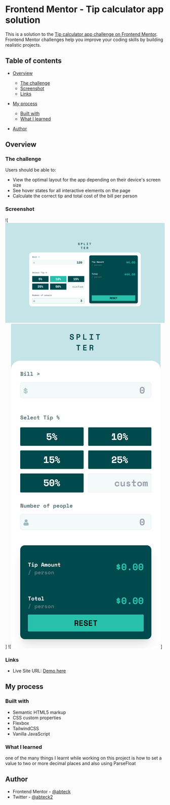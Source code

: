 # Frontend Mentor - Tip calculator app solution

This is a solution to the [Tip calculator app challenge on Frontend Mentor](https://www.frontendmentor.io/challenges/tip-calculator-app-ugJNGbJUX). Frontend Mentor challenges help you improve your coding skills by building realistic projects.

## Table of contents

- [Overview](#overview)
  - [The challenge](#the-challenge)
  - [Screenshot](#screenshot)
  - [Links](#links)
- [My process](#my-process)

  - [Built with](#built-with)
  - [What I learned](#what-i-learned)

- [Author](#author)

## Overview

### The challenge

Users should be able to:

- View the optimal layout for the app depending on their device's screen size
- See hover states for all interactive elements on the page
- Calculate the correct tip and total cost of the bill per person

### Screenshot

![<img src="./public/images/tip-calculator-desktop.png" alt="desktop design">]
![<img src="./public/images/tip-calculator-mobile.png" alt="mobile design">]

### Links

- Live Site URL: [Demo here](https://tip-calculator-tk.vercel.app/)

## My process

### Built with

- Semantic HTML5 markup
- CSS custom properties
- Flexbox
- TailwindCSS
- Vanilla JavaScript

### What I learned

one of the many things I learnt while working on this project is how to set a value to two or more decimal places and also using ParseFloat

## Author

- Frontend Mentor - [@abteck](https://www.frontendmentor.io/profile/abteck)
- Twitter - [@abteck2](https://www.twitter.com/abteck2)
